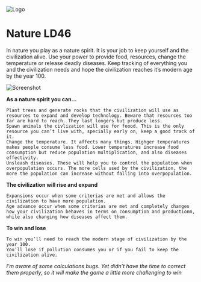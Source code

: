 ![Logo](https://i.imgur.com/fPIC9Ru.png)

# Nature LD46
In nature you play as a nature spirit. It is your job to keep yourself and the civilization alive. Use your power to provide food, resources, change the temperature or release deadly diseases. Keep tracking of everything you and the civilization needs and hope the civilization reaches it’s modern age by the year 100.

![Screenshot](https://static.jam.vg/raw/2ca/c2/z/2c9eb.png)

**As a nature spirit you can…**

    Plant trees and generate rocks that the civilization will use as resources to expand and develop technology. Beware that resources too far are hard to reach. They last longers but produce less.
    Spawn animals the civlization will use for foood. This is the only resource you can’t live with, specially early on, keep a good track of it.
    Change the temperature. It affects many things. Highger temperatures makes people consume less food. Lower temperatures increase food consumption but reduce population multiplication, and also diseases effectivity.
    Unsleash diseases. These will help you to control the population when overpopulation occurs. The more cells used by the civilization, the more the population can increase without falling into overpopulation.

**The civilization will rise and expand**

    Expansions occur when some criterias are met and allows the civilization to have more population.
    Age advance occur when some criterias are met and completely changes how your civilization behaves in terms on consumption and productionm, while also changing how diseases affect them.

**To win and lose**

    To win you’ll need to reach the modern stage of civilization by the year 100.
    You’ll lose if pollution consumes you or if you fail to keep the civilization alive.

*I’m aware of some calculations bugs. Yet didn’t have the time to correct them properly, so it will make the game a little more challenging to win*
